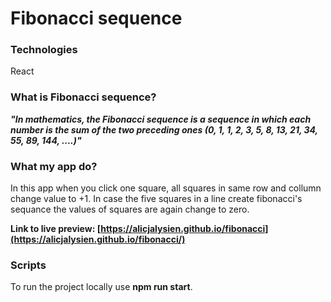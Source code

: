 # Fibonacci sequence

### Technologies
React

### What is Fibonacci sequence?
***"In mathematics, the Fibonacci sequence is a sequence in which each number is the sum of the two preceding ones (0, 1, 1, 2, 3, 5, 8, 13, 21, 34, 55, 89, 144, ....)"***

### What my app do?
In this app when you click one square, all squares in same row and collumn change value to +1. In case the five squares in a line create fibonacci's sequance the values of squares are again change to zero.

**Link to live preview: [https://alicjalysien.github.io/fibonacci](https://alicjalysien.github.io/fibonacci/)**

### Scripts
To run the project locally use **npm run start**.
